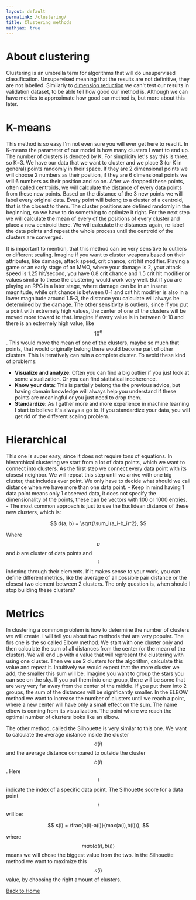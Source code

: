```yaml
---
layout: default
permalink: /clustering/
title: Clustering methods
mathjax: true
---
```

<script src="https://polyfill.io/v3/polyfill.min.js?features=es6"></script>
<script id="MathJax-script" async
        src="https://cdn.jsdelivr.net/npm/mathjax@3/es5/tex-mml-chtml.js">
</script>

# About clustering
Clustering is an umbrella term for algorithms that will do unsupervised classification. Unsupervised meaning that the results are not definitive, they are not labelled. Similarly to [dimension reduction](/dim_red/) we can't test our results in validation dataset, to be able tell how good our method is. Although we can have metrics to approximate how good our method is, but more about this later.

# K-means
This method is so easy I'm not even sure you will ever get here to read it. In K-means the parameter of our model is how many clusters I want to end up. The number of clusters is denoted by K. For simplicity let's say this is three, so K=3. We have our data that we want to cluster and we place 3 (or K in general) points randomly in their space. If they are 2 dimensional points we will choose 2 numbers as their position, if they are 6 dimensional points we will 6 numbers as their position and so on. After we dropped these points, often called centroids, we will calculate the distance of every data points from these new points. Based on the distance of the 3 new points we will label every original data. Every point will belong to a cluster of a centroid, that is the closest to them. The cluster positions are defined randomly in the beginning, so we have to do something to optimize it right. For the next step we will calculate the mean of every of the positions of every cluster and place a new centroid there. We will calculate the distances again, re-label the data points and repeat the whole process until the centroid of the clusters are converged.  

It is important to mention, that this method can be very sensitive to outliers or different scaling. Imagine if you want to cluster weapons based on their attributes, like damage, attack speed, crit chance, crit hit modifier. Playing a game or an early stage of an MMO, where your damage is 2, your attack speed is 1.25 hit/second, you have 0.8 crit chance and 1.5 crit hit modifier or values similar to these the clustering would work very well. But if you are playing an RPG in a later stage, where damage can be in an insane magnitude, while crit chance is between 0-1 and crit hit modifier is also in a lower magnitude around 1.5-3, the distance you calculate will always be determined by the damage. The other sensitivity is outliers, since if you put a point with extremely high values, the center of one of the clusters will be moved more toward to that. Imagine if every value is in between 0-10 and there is an extremely high value, like $$10^6$$. This would move the mean of one of the clusters, maybe so much that points, that would originally belong there would become part of other clusters. This is iteratively can ruin a complete cluster. To avoid these kind of problems:

 - **Visualize and analyze**: Often you can find a big outlier if you just look at some visualization. Or you can find statistical incoherence.
 - **Know your data**: This is partially belong the the previous advice, but having domain knowledge will always help you understand if these points are meaningful or you just need to drop them.
 - **Standardize**: As I gather more and more experience in machine learning I start to believe  it's always a go to. If you standardize your data, you will get rid of the different scaling problem.
# Hierarchical
This one is super easy, since it does not require tons of equations. In hierarchical clustering we start from a lot of data points, which we want to connect into clusters. As the first step we connect every data point with its closest neighbor. We will repeat this step until we arrive with one big cluster, that includes ever point. We only have to decide what should we call distance when we have more than one data point. - Keep in mind having 1 data point means only 1 observed data, it does not specify the dimensionality of the points, these can be vectors with 100 or 1000 entries. - The most common approach is just to use the Euclidean distance of these new clusters, which is:  

$$ 
d(a, b) = \sqrt{\sum_i(a_i-b_i)^2},
$$  

Where $$a$$ and $b$ are cluster of data points and $$i$$ indexing through their elements. If it makes sense to your work, you can define different metrics, like the average of all possible pair distance or the closest two element between 2 clusters. The only question is, when should I stop building these clusters? 
<!---
 We just define a good distance metric and we start to connect things. Defining distances is a new thing to you? Fear no more, if you got so far this one will be a peace of cake. Naturally when we are talking about distance we talk about the Euclidean distance, which is the square root of the summed square distances. Meaning that if I havhote a data point with multiple dimension and I want to check it's distance from an other one I calculate the following:
$$
d(a, b) = \sqrt{\sum_i(a_i-b_i)^2},
$$
where i is just the index to go through every dimension of our data points, $$a$$ and $$b$$ are the data points that I want to compare. This is the metric people usually use, but just because it's the most common doesn't mean it's the only one.  
-->
# Metrics
In clustering a common problem is how to determine the number of clusters we will create. I will tell you about two methods that are very popular. The firs one is the so called Elbow method. We start with one cluster only and then calculate the sum of all distances from the center (or the mean of the cluster). We will end up with a value that will represent the clustering with using one cluster. Then we use 2 clusters for the algorithm, calculate this value and repeat it. Intuitively we would expect that the more cluster we add, the smaller this sum will be. Imagine you want to group the stars you can see on the sky. If you put them into one group, there will be some that are very very far away from the center of the middle. If you put them into 2 groups, the sum of the distances will be significantly smaller. In the ELBOW method we want to increase the number of clusters until we reach a point, where a new center will have only a small effect on the sum. The name elbow is coming from its visualization. The point where we reach the optimal number of clusters looks like an elbow.

The other method, called the Silhouette is very similar to this one. We want to calculate the average distance inside the cluster $$a(i)$$ and the average distance compared to outside the cluster $$b(i)$$. Here $$i$$ indicate the index of a specific data point. The Silhouette score for a data point $$i$$ will be:   
  
$$
s(i) = \frac{b(i)-a(i)}{max(a(i),b(i))},
$$

where $$max(a(i),b(i))$$ means we will chose the biggest value from the two. In the Silhouette method we want to maximize this $$s(i)$$ value, by choosing the right amount of clusters.


[Back to Home](/)